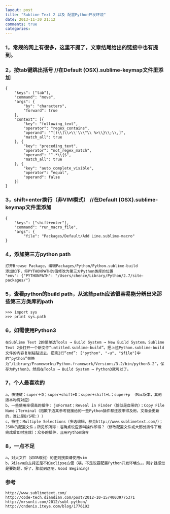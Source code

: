 ```yaml
---
layout: post
title: "Sublime Text 2 以及 配置Python开发环境"
date: 2013-11-30 21:12
comments: true
categories: 
---
```

### 1，常规的网上有很多，这里不提了，文章结尾给出的链接中也有提到。
### 2，按tab键跳出括号     //在Default (OSX).sublime-keymap文件里添加
    {
        "keys": ["tab"],
        "command": "move",
        "args": {
            "by": "characters",
            "forward": true
        },
        "context": [{
            "key": "following_text",
            "operator": "regex_contains",
            "operand": "^[)\\]\\>\\'\\\"\\ %>\\}\\;\\,]",
            "match_all": true
        }, {
            "key": "preceding_text",
            "operator": "not_regex_match",
            "operand": "^.*\\{$",
            "match_all": true
        }, {
            "key": "auto_complete_visible",
            "operator": "equal",
            "operand": false
        }]
    }
### 3，shift+enter换行（非VIM模式）     //在Default (OSX).sublime-keymap文件里添加
    {
        "keys": ["shift+enter"],
        "command": "run_macro_file",
        "args": {
            "file": "Packages/Default/Add Line.sublime-macro"
    }
### 4，添加第三方python path
    打开Browse Package，编辑Packages/Python/Python.sublime-build
    添加如下，将PYTHONPATH的值修改为第三方Python类库的位置   
    "env": {"PYTHONPATH": "/Users/chence/Library/Python/2.7/site-packages/"}
### 5，查看python的build path，从这些path应该很容易能分辨出来那些第三方类库的path
    >>> import sys
    >>> print sys.path
### 6，如需使用Python3
    在Sublime Text 2的菜单选Tools → Build System → New Build System，Sublime Text 2会打开一个新文件“untitled.sublime-build”。把上述Python.sublime-build文件的内容复制粘贴进去，把第2行“cmd”: ["python", "-u", "$file"]中的“python”替换为“/Library/Frameworks/Python.framework/Versions/3.2/bin/python3.2”，保存为Python3，然后在Tools → Build System → Python3就可以了。
### 7，个人最喜欢的
    a，快捷键：super＋D；super+shift+D；super+shift+L；super+p （Mac版本，其他版本均有对应）
    b，一些使用率很高的插件: jsFormat；Reveal in Finder（貌似是自带的）；Copy File Name；Terminal（抱歉下边某参考链接给的一些Python插件都还没来得及用，文章会更新的，谁让是B/S呢:) ）
    c，特性：Multiple Selections（多选编辑，参见http://www.sublimetext.com/）；JSON的配置文件；所见即所得：准确点说应该叫操作即得？（修改配置文件或大部分插件下载完成后即时生效）；众多的插件，且用Python编写
### 8，一点不足
    a，对大文件（如GB级别）的正则搜索请使用vim
    b，对Java的支持还是不如eclipse方便（咦，不是说要配置Python开发环境么。。刚才就感觉是要跑题，好了，那就到这吧，Good Begining）

### 参考
    http://www.sublimetext.com/
    http://code-tech.diandian.com/post/2012-10-15/40039775371
    http://mrsunli.com/2012/subl-python/
    http://cndenis.iteye.com/blog/1776192
